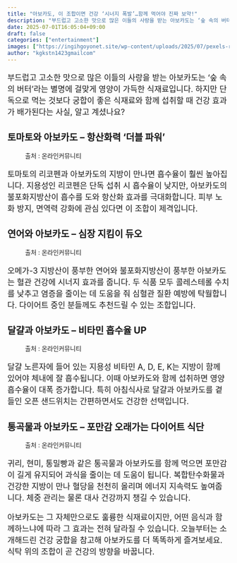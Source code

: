 ```yaml
---
title: "아보카도, 이 조합이면 건강 ‘시너지 폭발’…함께 먹어야 진짜 보약!"
description: "부드럽고 고소한 맛으로 많은 이들의 사랑을 받는 아보카도는 ‘숲 속의 버터’라는 별명에 걸맞게 영양이 가득한 식재료입니다. 하지만 단독으로 먹는 것보다 궁합이 좋은 식재료와 함께 섭취할 때 건강 효과가 배가된다는 사실, 알고 계셨나요?"
date: 2025-07-01T16:05:04+09:00
draft: false
categories: ["entertainment"]
images: ["https://ingihgoyonet.site/wp-content/uploads/2025/07/pexels-rauf-allahverdiyev-561368-1367242-1024x683.jpg", "https://ingihgoyonet.site/wp-content/uploads/2025/07/pexels-valeriya-1683545-2-1024x683.jpg", "https://ingihgoyonet.site/wp-content/uploads/2025/07/pexels-shkrabaanthony-6823336-1-683x1024.jpg", "https://ingihgoyonet.site/wp-content/uploads/2025/07/pexels-brunoscramgnon-575822-1024x678.jpg"]
author: "kgkstn1423gmailcom"
---
```


<p style="font-size:18px">부드럽고 고소한 맛으로 많은 이들의 사랑을 받는 아보카도는 ‘숲 속의 버터’라는 별명에 걸맞게 영양이 가득한 식재료입니다. 하지만 단독으로 먹는 것보다 궁합이 좋은 식재료와 함께 섭취할 때 건강 효과가 배가된다는 사실, 알고 계셨나요?</p> <h2 >토마토와 아보카도 – 항산화력 ‘더블 파워’</h2> <figure ><img src="https://ingihgoyonet.site/wp-content/uploads/2025/07/pexels-rauf-allahverdiyev-561368-1367242-1024x683.jpg" alt="" style="aspect-ratio:16/9;object-fit:cover"/><figcaption >출처 : 온라인커뮤니티</figcaption></figure> <p style="font-size:18px">토마토의 리코펜과 아보카도의 지방이 만나면 흡수율이 훨씬 높아집니다. 지용성인 리코펜은 단독 섭취 시 흡수율이 낮지만, 아보카도의 불포화지방산이 흡수를 도와 항산화 효과를 극대화합니다. 피부 노화 방지, 면역력 강화에 관심 있다면 이 조합이 제격입니다.</p> <h2 >연어와 아보카도 – 심장 지킴이 듀오</h2> <figure ><img src="https://ingihgoyonet.site/wp-content/uploads/2025/07/pexels-valeriya-1683545-2-1024x683.jpg" alt="" style="aspect-ratio:16/9;object-fit:cover"/><figcaption >출처 : 온라인커뮤니티</figcaption></figure> <p style="font-size:18px">오메가-3 지방산이 풍부한 연어와 불포화지방산이 풍부한 아보카도는 혈관 건강에 시너지 효과를 줍니다. 두 식품 모두 콜레스테롤 수치를 낮추고 염증을 줄이는 데 도움을 줘 심혈관 질환 예방에 탁월합니다. 다이어트 중인 분들께도 추천드릴 수 있는 조합입니다.</p> <h2 >달걀과 아보카도 – 비타민 흡수율 UP</h2> <figure ><img src="https://ingihgoyonet.site/wp-content/uploads/2025/07/pexels-shkrabaanthony-6823336-1-683x1024.jpg" alt="" style="aspect-ratio:16/9;object-fit:cover"/><figcaption >출처 : 온라인커뮤니티</figcaption></figure> <p style="font-size:18px">달걀 노른자에 들어 있는 지용성 비타민 A, D, E, K는 지방이 함께 있어야 체내에 잘 흡수됩니다. 이때 아보카도와 함께 섭취하면 영양 흡수율이 대폭 증가합니다. 특히 아침식사로 달걀과 아보카도를 곁들인 오픈 샌드위치는 간편하면서도 건강한 선택입니다.</p> <h2 >통곡물과 아보카도 – 포만감 오래가는 다이어트 식단</h2> <figure ><img src="https://ingihgoyonet.site/wp-content/uploads/2025/07/pexels-brunoscramgnon-575822-1024x678.jpg" alt="" style="aspect-ratio:16/9;object-fit:cover"/><figcaption >출처 : 온라인커뮤니티</figcaption></figure> <p style="font-size:18px">귀리, 현미, 통밀빵과 같은 통곡물과 아보카도를 함께 먹으면 포만감이 길게 유지되어 과식을 줄이는 데 도움이 됩니다. 복합탄수화물과 건강한 지방이 만나 혈당을 천천히 올리며 에너지 지속력도 높여줍니다. 체중 관리는 물론 대사 건강까지 챙길 수 있습니다.</p> <p style="font-size:18px">아보카도는 그 자체만으로도 훌륭한 식재료이지만, 어떤 음식과 함께하느냐에 따라 그 효과는 전혀 달라질 수 있습니다. 오늘부터는 소개해드린 건강 궁합을 참고해 아보카도를 더 똑똑하게 즐겨보세요. 식탁 위의 조합이 곧 건강의 방향을 바꿉니다.</p>